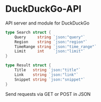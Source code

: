# DuckDuckGo-API
API server and module for DuckDuckGo

```go
type Search struct {
	Query     string `json:"query"`
	Region    string `json:"region"`
	TimeRange string `json:"time_range"`
	Limit     int    `json:"limit"`
}

type Result struct {
	Title   string `json:"title"`
	Link    string `json:"link"`
	Snippet string `json:"snippet"`
}
```

Send requests via GET or POST in JSON

